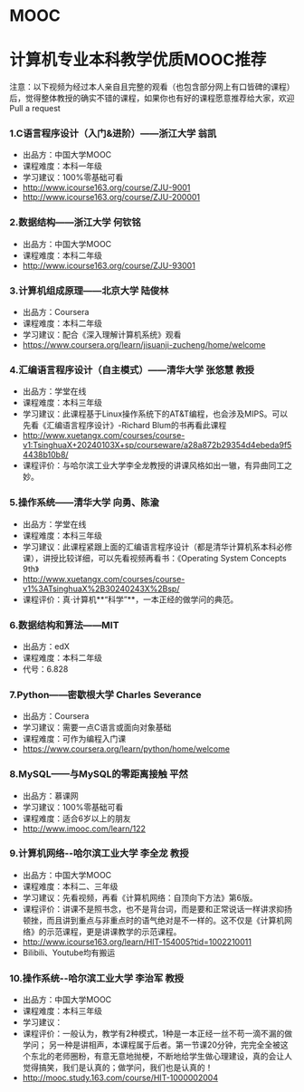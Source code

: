 # MOOC
# 计算机专业本科教学优质MOOC推荐

注意：以下视频为经过本人亲自且完整的观看（也包含部分网上有口皆碑的课程）后，觉得整体教授的确实不错的课程，如果你也有好的课程愿意推荐给大家，欢迎Pull a request

### 1.C语言程序设计（入门&进阶）——浙江大学 翁凯
- 出品方：中国大学MOOC
- 课程难度：本科一年级
- 学习建议：100%零基础可看
- http://www.icourse163.org/course/ZJU-9001
- http://www.icourse163.org/course/ZJU-200001

### 2.数据结构——浙江大学 何钦铭
- 出品方：中国大学MOOC
- 课程难度：本科二年级
- http://www.icourse163.org/course/ZJU-93001

### 3.计算机组成原理——北京大学 陆俊林
- 出品方：Coursera 
- 课程难度：本科二年级
- 学习建议：配合《深入理解计算机系统》观看
- https://www.coursera.org/learn/jisuanji-zucheng/home/welcome

### 4.汇编语言程序设计（自主模式）——清华大学 张悠慧 教授
- 出品方：学堂在线
- 课程难度：本科三年级
- 学习建议：此课程基于Linux操作系统下的AT&T编程，也会涉及MIPS。可以先看《汇编语言程序设计》-Richard Blum的书再看此课程
- http://www.xuetangx.com/courses/course-v1:TsinghuaX+20240103X+sp/courseware/a28a872b29354d4ebeda9f54438b10b8/
- 课程评价：与哈尔滨工业大学李全龙教授的讲课风格如出一辙，有异曲同工之妙。

### 5.操作系统——清华大学 向勇、陈渝
- 出品方：学堂在线
- 课程难度：本科三年级
- 学习建议：此课程紧跟上面的汇编语言程序设计（都是清华计算机系本科必修课），讲授比较详细，可以先看视频再看书：《Operating System Concepts 9th》
- http://www.xuetangx.com/courses/course-v1%3ATsinghuaX%2B30240243X%2Bsp/
- 课程评价：真·计算机**“科学”**，一本正经的做学问的典范。

### 6.数据结构和算法——MIT
- 出品方：edX
- 课程难度：本科二年级
- 代号：6.828

### 7.Python——密歇根大学 Charles Severance
- 出品方：Coursera 
- 学习建议：需要一点C语言或面向对象基础
- 课程难度：可作为编程入门课
- https://www.coursera.org/learn/python/home/welcome

### 8.MySQL——与MySQL的零距离接触 平然
- 出品方：慕课网
- 学习建议：100%零基础可看
- 课程难度：适合6岁以上的朋友
- http://www.imooc.com/learn/122

### 9.计算机网络--哈尔滨工业大学 李全龙 教授
- 出品方：中国大学MOOC
- 课程难度：本科二、三年级
- 学习建议：先看视频，再看《计算机网络：自顶向下方法》第6版。
- 课程评价：讲课不是照书念，也不是背台词，而是要和正常说话一样讲求抑扬顿挫，而且讲到重点与非重点时的语气绝对是不一样的。这不仅是《计算机网络》的示范课程，更是讲课教学的示范课程。
- http://www.icourse163.org/learn/HIT-154005?tid=1002210011
- Bilibili、Youtube均有搬运

### 10.操作系统--哈尔滨工业大学 李治军 教授
- 出品方：中国大学MOOC
- 课程难度：本科三年级
- 学习建议：
- 课程评价：一般认为，教学有2种模式，1种是一本正经一丝不苟一滴不漏的做学问； 另一种是讲相声，本课程属于后者。第一节课20分钟，完完全全被这个东北的老师圈粉，有意无意地抛梗，不断地给学生做心理建设，真的会让人觉得搞笑，我们是认真的；做学问，我们也是认真的！
- http://mooc.study.163.com/course/HIT-1000002004
